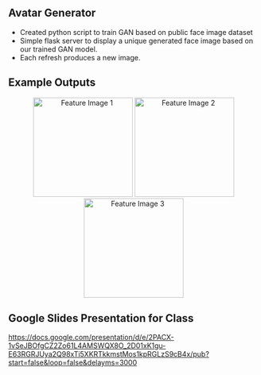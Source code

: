 ## Avatar Generator
- Created python script to train GAN based on public face image dataset
- Simple flask server to display a unique generated face image based on our trained GAN model.
- Each refresh produces a new image.

## Example Outputs

<p align="center">
  <img src="./images/face1.png" alt="Feature Image 1" width="200"/>
  <img src="./images/face2.png" alt="Feature Image 2" width="200"/>
  <img src="./images/face3.png" alt="Feature Image 3" width="200"/>
</p>


## Google Slides Presentation for Class

https://docs.google.com/presentation/d/e/2PACX-1vSeJBOfgCZ2Zo61L4AMSWQX8O_2D01xK1gu-E63RGRJUya2Q98xTi5XKRTkkmstMos1kpRGLzS9cB4x/pub?start=false&loop=false&delayms=3000
